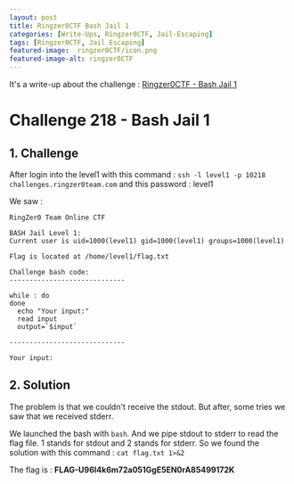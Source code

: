 ```yaml
---
layout: post
title: Ringzer0CTF Bash Jail 1
categories: [Write-Ups, Ringzer0CTF, Jail-Escaping]
tags: [Ringzer0CTF, Jail Escaping]
featured-image:  ringzer0CTF/icon.png
featured-image-alt: ringzer0CTF
---
```


It's a write-up about the challenge : [Ringzer0CTF - Bash Jail 1](https://ringzer0ctf.com/challenges/218)

# Challenge 218 - Bash Jail 1

## 1. Challenge

After login into the level1 with this command : 
`ssh -l level1 -p 10218 challenges.ringzer0team.com`
and this password : level1

We saw : 

```
RingZer0 Team Online CTF

BASH Jail Level 1:
Current user is uid=1000(level1) gid=1000(level1) groups=1000(level1)

Flag is located at /home/level1/flag.txt

Challenge bash code:
-----------------------------

while : do
done
  echo "Your input:" 
  read input 
  output=`$input`

-----------------------------

Your input:
```

## 2. Solution

The problem is that we couldn't receive the stdout. 
But after, some tries we saw that we received stderr.

We launched the bash with `bash`. 
And we pipe stdout to stderr to read the flag file. 
1 stands for stdout and 2 stands for stderr. 
So we found the solution with this command : `cat flag.txt 1>&2`

The flag is : **FLAG-U96l4k6m72a051GgE5EN0rA85499172K**
